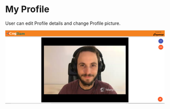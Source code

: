 # My Profile

User can edit Profile details and change Profile picture.

![](../.gitbook/assets/image%20%28132%29.png)

